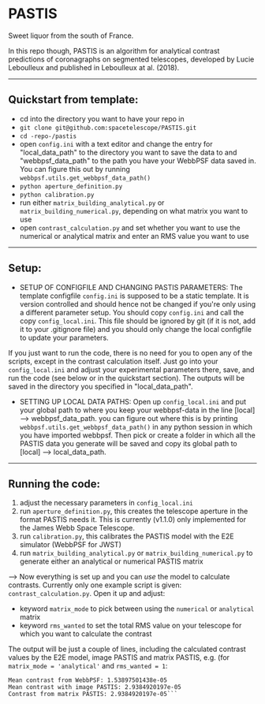 # PASTIS
Sweet liquor from the south of France.

In this repo though, PASTIS is an algorithm for analytical contrast predictions of coronagraphs on segmented telescopes, developed by Lucie Leboulleux and published in Leboulleux at al. (2018).

------
Quickstart from template:
------
- cd into the directory you want to have your repo in
- `git clone git@github.com:spacetelescope/PASTIS.git`
- `cd -repo-/pastis`
- open `config.ini` with a text editor and change the entry for "local_data_path" to the directory you want to save the data to and "webbpsf_data_path" to the path you have your WebbPSF data saved in. You can figure this out by running `webbpsf.utils.get_webbpsf_data_path()`
- `python aperture_definition.py`
- `python calibration.py`
- run either `matrix_building_analytical.py` or `matrix_building_numerical.py`, depending on what matrix you want to use
- open `contrast_calculation.py` and set whether you want to use the numerical or analytical matrix and enter an RMS value you want to use

------
Setup:
------
- SETUP OF CONFIGFILE AND CHANGING PASTIS PARAMETERS:
The template configfile `config.ini` is supposed to be a static template. It is version controlled and should hence not be changed if you're only using a different parameter setup. You should copy `config.ini` and call the copy `config_local.ini`. This file should be ignored by git (if it is not, add it to your .gitignore file) and you should only change the local configfile to update your parameters.

If you just want to run the code, there is no need for you to open any of the scripts, except in the contrast calculation itself. Just go into your `config_local.ini` and adjust your experimental parameters there, save, and run the code (see below or in the quickstart section). The outputs will be saved in the directory you specified in "local_data_path".

- SETTING UP LOCAL DATA PATHS:
Open up `config_local.ini` and put your global path to where you keep your webbpsf-data in the line [local] --> webbpsf_data_path. you can figure out where this is by printing `webbpsf.utils.get_webbpsf_data_path()` in any python session in which you have imported webbpsf.  Then pick or create a folder in which all the PASTIS data you generate will be saved and copy its global path to [local] --> local_data_path.

-----------------
Running the code:
-----------------

1) adjust the necessary parameters in `config_local.ini`
2) run `aperture_definition.py`, this creates the telescope aperture in the format PASTIS needs it. This is currently (v1.1.0) only implemented for the James Webb Space Telescope.
3) run `calibration.py`, this calibrates the PASTIS model with the E2E simulator (WebbPSF for JWST)
4) run `matrix_building_analytical.py` or `matrix_building_numerical.py` to generate either an analytical or numerical PASTIS matrix

--> Now everything is set up and you can *use* the model to calculate contrasts. Currently only one example script is given: `contrast_calculation.py`. Open it up and adjust:
- keyword `matrix_mode` to pick between using the `numerical` or `analytical` matrix
- keyword `rms_wanted` to set the total RMS value on your telescope for which you want to calculate the contrast

The output will be just a couple of lines, including the calculated contrast values by the E2E model, image PASTIS and matrix PASTIS, e.g. (for `matrix_mode = 'analytical'` and `rms_wanted = 1`:

```--- CONTRASTS: ---
Mean contrast from WebbPSF: 1.53897501438e-05
Mean contrast with image PASTIS: 2.9384920197e-05
Contrast from matrix PASTIS: 2.9384920197e-05```
